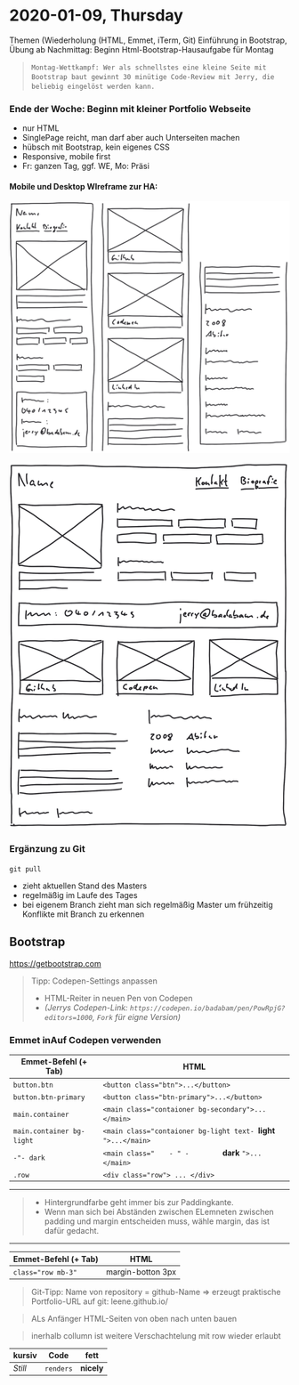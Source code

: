# 2020-01-09, Thursday
Themen (Wiederholung (HTML, Emmet, iTerm, Git) Einführung in Bootstrap, Übung ab Nachmittag: Beginn Html-Bootstrap-Hausaufgabe für Montag 

>`Montag-Wettkampf: Wer als schnellstes eine kleine Seite mit Bootstrap baut gewinnt 30 minütige Code-Review mit Jerry, die beliebig eingelöst werden kann.`

### Ende der Woche: Beginn mit kleiner Portfolio Webseite 
* nur HTML
* SinglePage reicht, man darf aber auch Unterseiten machen
* hübsch mit Bootstrap, kein eigenes CSS
* Responsive, mobile first
* Fr: ganzen Tag, ggf. WE, Mo: Präsi

#### Mobile und Desktop WIreframe zur HA:

![Elemente einer Webapp](2020-01-09thu_images/personal-website-mobile.png)

![Elemente einer Webapp](2020-01-09thu_images/personal-website-desktop.png)



### Ergänzung zu Git

`git pull`    
- zieht aktuellen Stand des Masters
- regelmäßig im Laufe des Tages
- bei eigenem Branch zieht man sich regelmäßig Master um frühzeitig Konflikte mit Branch zu erkennen 

## Bootstrap

https://getbootstrap.com

>Tipp: Codepen-Settings anpassen
> - HTML-Reiter in neuen Pen von Codepen
> - _(Jerrys Codepen-Link: `https://codepen.io/badabam/pen/PowRpjG?editors=1000`, `Fork` für eigne Version)_

### Emmet inAuf Codepen verwenden

Emmet-Befehl (+ Tab) | HTML
--- | --- 
`button.btn` | `<button class="btn">...</button>`
`button.btn-primary` | `<button class="btn-primary">...</button>`
`main.container` | `<main class="contaioner bg-secondary">...</main>`
`main.container bg-light` | `<main class="contaioner bg-light text- `**light** ` ">...</main>`
`-"- dark` | `<main class=" `&nbsp; &nbsp; &nbsp;`- " -` &nbsp; &nbsp; &nbsp; &nbsp; &nbsp; &nbsp; &nbsp; &nbsp;**dark** `">...</main>`
`.row` | `<div class="row"> ... </div>`
---
> - Hintergrundfarbe geht immer bis zur Paddingkante.
> - Wenn man sich bei Abständen zwischen ELemneten zwischen padding und margin entscheiden muss, wähle margin, das ist dafür gedacht.
---

Emmet-Befehl (+ Tab) | HTML
--- | --- 
`class="row mb-3" ` | margin-botton 3px

> Git-Tipp: Name von repository = github-Name => erzeugt praktische Portfolio-URL auf git: leene.github.io/

> ALs Anfänger HTML-Seiten von oben nach unten bauen

> inerhalb collumn ist weitere Verschachtelung mit row wieder erlaubt


kursiv | Code | fett
--- | --- | ---
*Still* | `renders` | **nicely**








